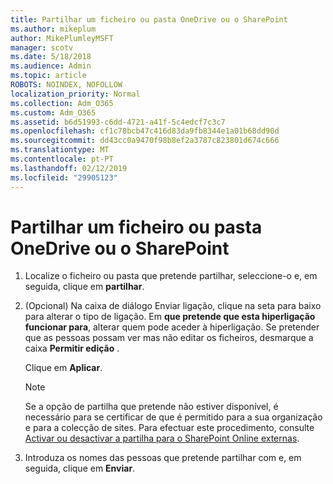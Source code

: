 ```yaml
---
title: Partilhar um ficheiro ou pasta OneDrive ou o SharePoint
ms.author: mikeplum
author: MikePlumleyMSFT
manager: scotv
ms.date: 5/18/2018
ms.audience: Admin
ms.topic: article
ROBOTS: NOINDEX, NOFOLLOW
localization_priority: Normal
ms.collection: Adm_O365
ms.custom: Adm_O365
ms.assetid: b6d51993-c6dd-4721-a41f-5c4edcf7c3c7
ms.openlocfilehash: cf1c78bcb47c416d83da9fb8344e1a01b68dd90d
ms.sourcegitcommit: dd43cc0a9470f98b8ef2a3787c823801d674c666
ms.translationtype: MT
ms.contentlocale: pt-PT
ms.lasthandoff: 02/12/2019
ms.locfileid: "29905123"
---
```

# <a name="share-a-file-or-folder-in-onedrive-or-sharepoint"></a>Partilhar um ficheiro ou pasta OneDrive ou o SharePoint

1. Localize o ficheiro ou pasta que pretende partilhar, seleccione-o e, em seguida, clique em **partilhar**.
    
2. (Opcional) Na caixa de diálogo Enviar ligação, clique na seta para baixo para alterar o tipo de ligação. Em **que pretende que esta hiperligação funcionar para**, alterar quem pode aceder à hiperligação. Se pretender que as pessoas possam ver mas não editar os ficheiros, desmarque a caixa **Permitir edição** . 
    
    Clique em **Aplicar**.
    
    > [!NOTE]
    > Se a opção de partilha que pretende não estiver disponível, é necessário para se certificar de que é permitido para a sua organização e para a colecção de sites. Para efectuar este procedimento, consulte [Activar ou desactivar a partilha para o SharePoint Online externas](https://go.microsoft.com/fwlink/?linkid=866426). 
  
3. Introduza os nomes das pessoas que pretende partilhar com e, em seguida, clique em **Enviar**.
    

